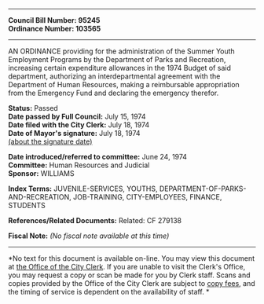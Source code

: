 * * * * *  
  
**Council Bill Number: [](#h0)[](#h2)95245**   
**Ordinance Number: 103565**  
  
* * * * *  
  
AN ORDINANCE providing for the administration of the Summer Youth Employment Programs by the Department of Parks and Recreation, increasing certain expenditure allowances in the 1974 Budget of said department, authorizing an interdepartmental agreement with the Department of Human Resources, making a reimbursable appropriation from the Emergency Fund and declaring the emergency therefor.  
  
**Status:** Passed   
**Date passed by Full Council:** July 15, 1974   
**Date filed with the City Clerk:** July 18, 1974   
**Date of Mayor's signature:** July 18, 1974   
[(about the signature date)](/~public/approvaldate.htm)   
  
  
**Date introduced/referred to committee:** June 24, 1974   
**Committee:** Human Resources and Judicial   
**Sponsor:** WILLIAMS   
  
**Index Terms:** JUVENILE-SERVICES, YOUTHS, DEPARTMENT-OF-PARKS-AND-RECREATION, JOB-TRAINING, CITY-EMPLOYEES, FINANCE, STUDENTS  
  
**References/Related Documents:** Related: CF 279138  
  
**Fiscal Note:** *(No fiscal note available at this time)*  
  
* * * * *  
  
*No text for this document is available on-line. You may view this document at [the Office of the City Clerk](http://www.seattle.gov/leg/clerk/contactUs.htm). If you are unable to visit the Clerk's Office, you may request a copy or scan be made for you by Clerk staff. Scans and copies provided by the Office of the City Clerk are subject to [copy fees](http://clerk.seattle.gov/~public/clerkfees.htm), and the timing of service is dependent on the availability of staff. *  
  
  
